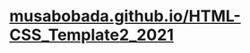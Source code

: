 # **[musabobada.github.io/HTML-CSS_Template2_2021](https://musabobada.github.io/HTML-CSS_Template2_2021)**
